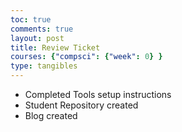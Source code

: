 ```yaml
---
toc: true
comments: true
layout: post
title: Review Ticket
courses: {"compsci": {"week": 0} }
type: tangibles
---
```


- Completed Tools setup instructions
- Student Repository created
- Blog created